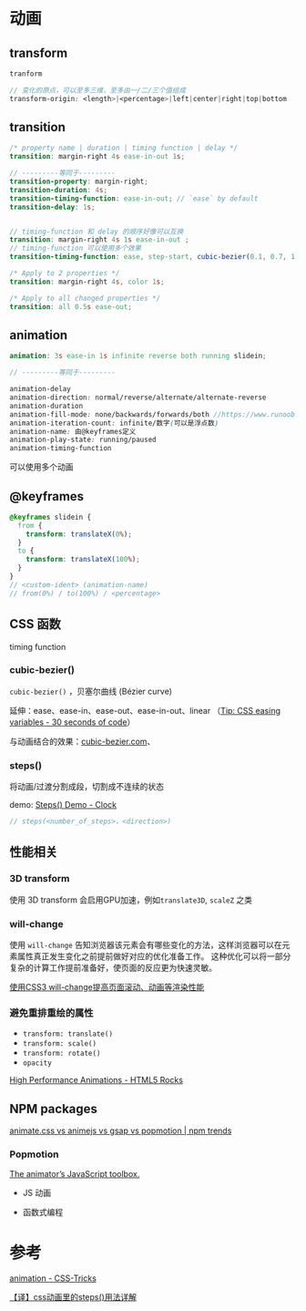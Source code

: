 # 动画

## transform

```scss
tranform

// 变化的原点，可以至多三维，至多由一/二/三个值组成
transform-origin: <length>|<percentage>|left|center|right|top|bottom
```

## transition

```scss
/* property name | duration | timing function | delay */
transition: margin-right 4s ease-in-out 1s;

// ---------等同于---------
transition-property: margin-right;
transition-duration: 4s;
transition-timing-function: ease-in-out; // `ease` by default
transition-delay: 1s;


// timing-function 和 delay 的顺序好像可以互换
transition: margin-right 4s 1s ease-in-out ;
// timing-function 可以使用多个效果
transition-timing-function: ease, step-start, cubic-bezier(0.1, 0.7, 1.0, 0.1)
```

```scss
/* Apply to 2 properties */
transition: margin-right 4s, color 1s;

/* Apply to all changed properties */
transition: all 0.5s ease-out;
```

## animation

```scss
animation: 3s ease-in 1s infinite reverse both running slidein;

// ---------等同于---------

animation-delay
animation-direction: normal/reverse/alternate/alternate-reverse
animation-duration
animation-fill-mode: none/backwards/forwards/both //https://www.runoob.com/cssref/css3-pr-animation-fill-mode.html
animation-iteration-count: infinite/数字(可以是浮点数)
animation-name: 由@keyframes定义
animation-play-state: running/paused
animation-timing-function
```

可以使用多个动画

## @keyframes

```scss
@keyframes slidein {
  from {
    transform: translateX(0%);
  }
  to {
    transform: translateX(100%);
  }
}
// <custom-ident> (animation-name)
// from(0%) / to(100%) / <percentage>
```

## CSS 函数

timing function

### cubic-bezier()

`cubic-bezier()` ，贝塞尔曲线 (Bézier curve)

延伸：ease、ease-in、ease-out、ease-in-out、linear （[Tip: CSS easing variables - 30 seconds of code](https://www.30secondsofcode.org/articles/s/css-easing-variables)）

与动画结合的效果：[cubic-bezier.com](https://cubic-bezier.com/#0,1,1,0)、

### steps()

将动画/过渡分割成段，切割成不连续的状态

demo: [Steps() Demo - Clock](https://designmodo.com/demo/stepscss/index.html)

```scss
// steps(<number_of_steps>，<direction>)
```

## 性能相关

### 3D transform

使用 3D transform 会启用GPU加速，例如`translate3D`, `scaleZ` 之类

### will-change

使用 `will-change` 告知浏览器该元素会有哪些变化的方法，这样浏览器可以在元素属性真正发生变化之前提前做好对应的优化准备工作。 这种优化可以将一部分复杂的计算工作提前准备好，使页面的反应更为快速灵敏。

[使用CSS3 will-change提高页面滚动、动画等渲染性能](https://www.zhangxinxu.com/wordpress/2015/11/css3-will-change-improve-paint/)

### 避免重排重绘的属性

- `transform: translate()`
- `transform: scale()`
- `transform: rotate()`
- `opacity`

[High Performance Animations - HTML5 Rocks](https://www.html5rocks.com/en/tutorials/speed/high-performance-animations/)

## NPM packages

[animate.css vs animejs vs gsap vs popmotion | npm trends](https://www.npmtrends.com/animate.css-vs-animejs-vs-gsap-vs-popmotion)

### Popmotion

[The animator’s JavaScript toolbox.](https://popmotion.io/)

- JS 动画

- 函数式编程

# 参考

[animation - CSS-Tricks](https://css-tricks.com/almanac/properties/a/animation/)

[【译】css动画里的steps()用法详解](https://segmentfault.com/a/1190000007042048)
